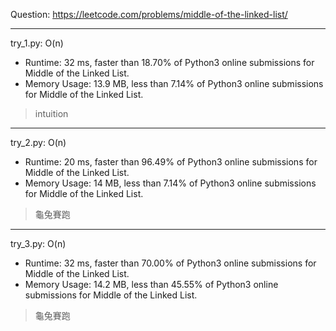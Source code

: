 Question: https://leetcode.com/problems/middle-of-the-linked-list/

---

try_1.py: O(n)

* Runtime: 32 ms, faster than 18.70% of Python3 online submissions for Middle of the Linked List.
* Memory Usage: 13.9 MB, less than 7.14% of Python3 online submissions for Middle of the Linked List.

> intuition

---

try_2.py: O(n)

* Runtime: 20 ms, faster than 96.49% of Python3 online submissions for Middle of the Linked List.
* Memory Usage: 14 MB, less than 7.14% of Python3 online submissions for Middle of the Linked List.

> 龜兔賽跑

---

try_3.py: O(n)

* Runtime: 32 ms, faster than 70.00% of Python3 online submissions for Middle of the Linked List.
* Memory Usage: 14.2 MB, less than 45.55% of Python3 online submissions for Middle of the Linked List.

> 龜兔賽跑
